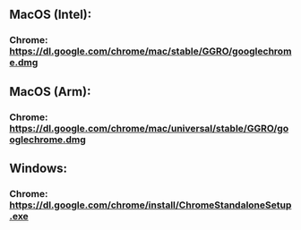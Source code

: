## MacOS (Intel):
### Chrome: https://dl.google.com/chrome/mac/stable/GGRO/googlechrome.dmg


## MacOS (Arm):
### Chrome: https://dl.google.com/chrome/mac/universal/stable/GGRO/googlechrome.dmg


## Windows:
### Chrome: https://dl.google.com/chrome/install/ChromeStandaloneSetup.exe
